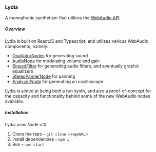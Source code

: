 ### Lydia

A monophonic synthetizer that utilizes the [WebAudio API](https://developer.mozilla.org/en-US/docs/Web/API/Web_Audio_API).

##### Overview

Lydia is built on ReactJS and Typescript, and utilizes various WebAudio components, namely:

-   [OscillatorNodes](https://developer.mozilla.org/en-US/docs/Web/API/OscillatorNode) for generating sound
-   [AudioNode](https://developer.mozilla.org/en-US/docs/Web/API/AudioNode) for modulating volume and gain
-   [BiquadFilter](https://developer.mozilla.org/en-US/docs/Web/API/BiquadFilterNode) for generating audio filters, and eventually graphic equalizers
-   [StereoPannerNode](https://developer.mozilla.org/en-US/docs/Web/API/StereoPannerNode) for panning
-   [AnalyzerNode](https://developer.mozilla.org/en-US/docs/Web/API/AnalyserNode) for generating an oscilloscope

Lydia is aimed at being both a fun synth, and also a proof-of-concept for the capacity and functionality behind some of the new WebAudio nodes available.

##### Installation

Lydia uses Node v10.

1. Clone the repo - `git clone <repoURL>`
2. Install dependencies - `npm i`
3. Run - `npm start`
